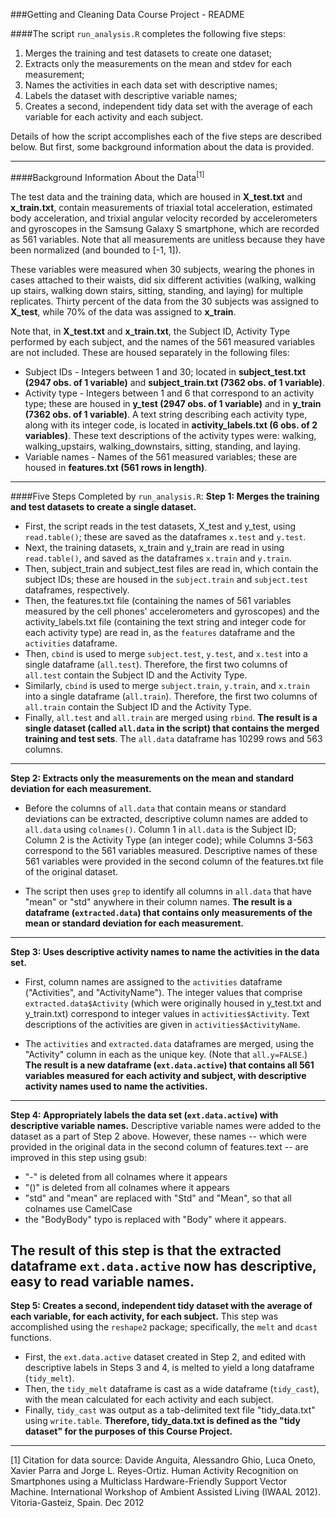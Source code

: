 ###Getting and Cleaning Data Course Project - README

####The script `run_analysis.R` completes the following five steps:

1. Merges the training and test datasets to create one dataset;
2. Extracts only the measurements on the mean and stdev for each measurement;
3. Names the activities in each data set with descriptive names;
4. Labels the dataset with descriptive variable names;
5. Creates a second, independent tidy data set with the average of each variable
   for each activity and each subject.

Details of how the script accomplishes each of the five steps are described below. But first, some background information about the data is provided.

---
####Background Information About the Data<sup>[1]</sup>

The test data and the training data, which are housed in **X_test.txt** and **x_train.txt**, contain measurements of triaxial total acceleration, estimated body acceleration, and trixial angular velocity recorded by accelerometers and gyroscopes in the Samsung Galaxy S smartphone, which are recorded as 561 variables.
Note that all measurements are unitless because they have been normalized (and bounded to [-1, 1]). 

These variables were measured when 30 subjects, wearing the phones in cases attached to their waists, did six different activities (walking, walking up stairs, walking down stairs, sitting, standing, and laying) for multiple replicates. Thirty percent of the data from the 30 subjects was assigned to **X_test**, while 70% of the data was assigned to **x_train**. 

Note that, in **X_test.txt** and **x_train.txt**, the Subject ID, Activity Type performed by each subject, and the names of the 561 measured variables are not included. These are housed separately in the following files:

* Subject IDs - Integers between 1 and 30; located in **subject_test.txt (2947 obs. of 1 variable)** and **subject_train.txt (7362 obs. of 1 variable)**.
* Activity type - Integers between 1 and 6 that correspond to an activity type; these are housed in **y_test (2947 obs. of 1 variable)** and in **y_train (7362 obs. of 1 variable)**. A text string describing each activity type, along with its integer code, is located in **activity_labels.txt (6 obs. of 2 variables)**. These text descriptions of the activity types were: walking, walking_upstairs, walking_downstairs, sitting, standing, and laying.
* Variable names - Names of the 561 measured variables; these are housed in **features.txt (561 rows in length)**.

---
####Five Steps Completed by `run_analysis.R`:
**Step 1: Merges the training and test datasets to create a single dataset.**

* First, the script reads in the test datasets, X_test and y_test, using `read.table()`; these are saved as the dataframes `x.test` and `y.test`. 
* Next, the training datasets, x_train and y_train are read in using `read.table()`, and saved as the dataframes `x.train` and `y.train`. 
* Then, subject_train and subject_test files are read in, which contain the subject IDs; these are housed in the `subject.train` and `subject.test` dataframes, respectively. 
* Then, the features.txt file (containing the names of 561 variables measured by the cell phones' accelerometers and gyroscopes) and the activity_labels.txt file (containing the text string and integer code for each activity type) are read in, as the `features` dataframe and the `activities` dataframe.
* Then, `cbind` is used to merge `subject.test`, `y.test`, and `x.test` into a single dataframe (`all.test`). Therefore, the first two columns of `all.test` contain the Subject ID and the Activity Type.
* Similarly, `cbind` is used to merge `subject.train`, `y.train`, and `x.train` into a single dataframe (`all.train`). Therefore, the first two columns of `all.train` contain the Subject ID and the Activity Type.
* Finally, `all.test` and `all.train` are merged using `rbind`. **The result is a single dataset (called `all.data` in the script) that contains the merged training and test sets**. The `all.data` dataframe has 10299 rows and 563 columns.

---

**Step 2: Extracts only the measurements on the mean and standard deviation for each measurement.**

* Before the columns of `all.data` that contain means or standard deviations can be extracted, descriptive column names are added to `all.data` using `colnames()`. Column 1 in `all.data` is the Subject ID; Column 2 is the Activity Type (an integer code); while Columns 3-563 correspond to the 561 variables measured. Descriptive names of these 561 variables were provided in the second column of the features.txt file of the original dataset. 

* The script then uses `grep` to identify all columns in `all.data` that have "mean" or "std" anywhere in their column names. **The result is a dataframe (`extracted.data`) that contains only measurements of the mean or standard deviation for each measurement.**

---

**Step 3: Uses descriptive activity names to name the activities in the data set.**

* First, column names are assigned to the `activities` dataframe ("Activities", and "ActivityName").
The integer values that comprise `extracted.data$Activity` (which were originally housed in y_test.txt and y_train.txt) correspond to integer values in `activities$Activity`. Text descriptions of the activities are given in `activities$ActivityName`.

* The `activities` and `extracted.data` dataframes are merged, using the "Activity" column in each as the unique key. (Note that `all.y=FALSE`.)
**The result is a new dataframe (`ext.data.active`) that contains all 561 variables measured for each activity and subject, with descriptive activity names used to name the activities.**

---

**Step 4: Appropriately labels the data set (`ext.data.active`) with descriptive variable names.**
Descriptive variable names were added to the dataset as a part of Step 2 above. However, these names -- which were provided in the original data in the second column of features.text -- are improved in this step using gsub:

* "-" is deleted from all colnames where it appears
* "()" is deleted from all colnames where it appears
* "std" and "mean" are replaced with "Std" and "Mean", so that all colnames use CamelCase
* the "BodyBody" typo is replaced with "Body" where it appears.

**The result of this step is that the extracted dataframe `ext.data.active` now has descriptive, easy to read variable names.**
---

**Step 5: Creates a second, independent tidy dataset with the average of each variable, for each activity, for each subject.**
This step was accomplished using the `reshape2` package; specifically, the `melt` and `dcast` functions. 

* First, the `ext.data.active` dataset created in Step 2, and edited with descriptive labels in Steps 3 and 4, is melted to yield a long dataframe (`tidy_melt`). 
* Then, the `tidy_melt` dataframe is cast as a wide dataframe (`tidy_cast`), with the mean calculated for each activity and each subject. 
* Finally, `tidy_cast` was output as a tab-delimited text file "tidy_data.txt" using `write.table`. **Therefore, tidy_data.txt is defined as the "tidy dataset" for the purposes of this Course Project.** 

---

[1] Citation for data source:  Davide Anguita, Alessandro Ghio, Luca Oneto, Xavier Parra and Jorge L. Reyes-Ortiz. Human Activity Recognition on Smartphones using a Multiclass Hardware-Friendly Support Vector Machine. International Workshop of Ambient Assisted Living (IWAAL 2012). Vitoria-Gasteiz, Spain. Dec 2012
